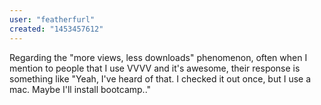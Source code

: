 ```yaml
---
user: "featherfurl"
created: "1453457612"
---
```


Regarding the "more views, less downloads" phenomenon, often when I mention to people that I use VVVV and it's awesome, their response is something like "Yeah, I've heard of that. I checked it out once, but I use a mac. Maybe I'll install bootcamp.."
